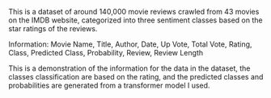 This is a dataset of around 140,000 movie reviews crawled from 43 movies on the IMDB website, categorized into three sentiment classes based on the star ratings of the reviews.

Information: Movie Name, Title, Author, Date, Up Vote, Total Vote, Rating, Class, Predicted Class, Probability, Review, Review Length

This is a demonstration of the information for the data in the dataset, the classes classification are based on
the rating, and the predicted classes and probabilities are generated from a transformer model I used. 